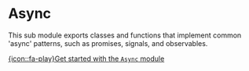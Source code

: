 # Async
<!-- id: Async -->
<!-- parent: reference -->
<!-- sort: 01 -->
<!-- typings: ../../../dist/core/typings/Async -->

This sub module exports classes and functions that implement common 'async' patterns, such as promises, signals, and observables.

[{icon::fa-play}Get started with the `Async` module](~/start/async)
